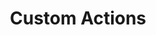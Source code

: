 ---
redirect: "/docs/my-user-account/workflow-tasks/custom-actions/custom-actions.html"
title: "Custom Actions"
mainPage: false
order: 3
---